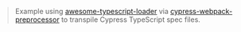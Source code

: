 > Example using [awesome-typescript-loader](https://github.com/s-panferov/awesome-typescript-loader) via [cypress-webpack-preprocessor](https://github.com/cypress-io/cypress-webpack-preprocessor) to transpile Cypress TypeScript spec files.
